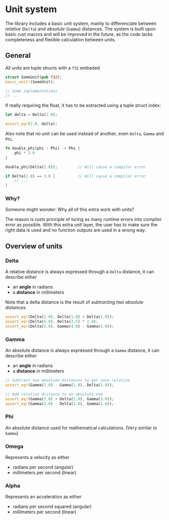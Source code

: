 # Unit system

The library includes a basic unit system, mainly to differenciate between *relative* (`Delta`) and *absolute* (`Gamma`) distances. The system is built upon basic rust macros and will be improved in the future, as the code lacks completeness and flexible calculation between units.

## General

All units are tuple structs with a `f32` embeded

```rust
struct SomeUnit(pub f32);
basic_unit!(SomeUnit);

// Some implementations
// ... 
```

If really requiring the float, it has to be extracted using a tuple struct index: 

```rust
let delta = Delta(2.0);

assert_eq!(2.0, delta);
```

Also note that no unit can be used instead of another, even `Delta`, `Gamma` and `Phi`.

```rust
fn double_phi(phi : Phi) -> Phi {
    phi * 2.0
}

double_phi(Delta(2.0));         // Will cause a compilor error

if Delta(2.0) == 3.0 {          // Will cause a compilor error
    // ...
}
```

### Why?

Someone might wonder: Why all of this extra work with units? 

The reason is rusts principle of turing as many runtime errors into compilor error as possible. With this extra unit layer, the user has to make sure the right data is used and no function outputs are used in a wrong way.

## Overview of units

### Delta

A relative distance is always expressed through a `Delta` distance, it can describe either

- an **angle** in radians
- a **distance** in millimeters

Note that a delta distance is the result of *subtracting two absolute distances*.

```rust 
assert_eq!(Delta(2.0), Delta(1.0) + Delta(1.0));
assert_eq!(Delta(5.0), Delta(2.5) * 2.0);
assert_eq!(Delta(2.0), Gamma(4.0) - Gamma(2.0));
```

### Gamma

An absolute distance is always expressed through a `Gamma` distance, it can describe either

- an **angle** in radians
- a **distance** in millimeters

```rust
// Subtract two absolute distances to get once relative
assert_eq!(Gamma(2.0) - Gamma(1.0), Delta(1.0));

// Add relative distance to an absolute one
assert_eq!(Gamma(2.0) + Delta(1.0), Gamma(3.0));
assert_eq!(Gamma(2.0) - Delta(1.0), Gamma(1.0));
```

### Phi

An absolute distance used for mathematical calculations. (Very similar to `Gamma`)

### Omega

Represents a velocity as either

- radians per second (angular)
- millimeters per second (linear)

### Alpha

Represents an acceleration as either

- radians per second squared (angular)
- millimeters per second (linear)